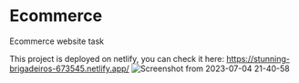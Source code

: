 # Ecommerce
Ecommerce website task

This project is deployed on netlify, you can check it here:
https://stunning-brigadeiros-673545.netlify.app/
![Screenshot from 2023-07-04 21-40-58](https://github.com/mkamran093/Ecommerce/assets/95133644/c4f8b30f-734b-4ee1-bb9b-9a1ec05424b2)
